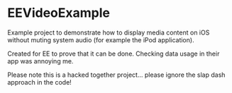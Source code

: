 EEVideoExample
==============

Example project to demonstrate how to display media content on iOS without muting system audio (for example the iPod application).

Created for EE to prove that it can be done. Checking data usage in their app was annoying me.

Please note this is a hacked together project... please ignore the slap dash approach in the code!
